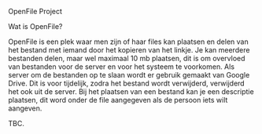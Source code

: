OpenFile Project

Wat is OpenFile?






OpenFile is een plek waar men zijn of haar files kan plaatsen en delen van het bestand met iemand door het kopieren van het linkje. 
Je kan meerdere bestanden delen, maar wel maximaal 10 mb plaatsen, dit is om overvloed van bestanden voor de server en voor het systeem te voorkomen. 
Als server om de bestanden op te slaan wordt er gebruik gemaakt van Google Drive. Dit is voor tijdelijk, zodra het bestand wordt verwijderd, verwijderd het ook uit de server.
Bij het plaatsen van een bestand kan je een descriptie plaatsen, dit word onder de file aangegeven als de persoon iets wilt aangeven.

TBC.
